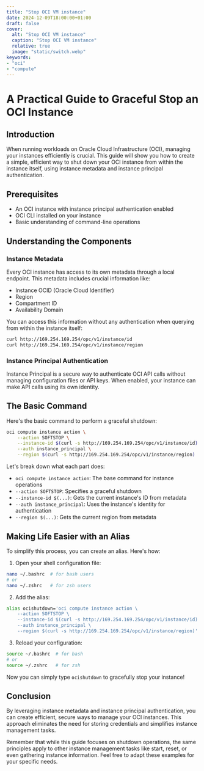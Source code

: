 ```yaml
---
title: "Stop OCI VM instance"
date: 2024-12-09T18:00:00+01:00
draft: false
cover:
  alt: "Stop OCI VM instance"
  caption: "Stop OCI VM instance"
  relative: true
  image: "static/switch.webp"    
keywords:
- "oci"
- "compute"
---
```


# A Practical Guide to Graceful Stop an OCI Instance

## Introduction
When running workloads on Oracle Cloud Infrastructure (OCI), managing your instances efficiently is crucial. This guide will show you how to create a simple, efficient way to shut down your OCI instance from within the instance itself, using instance metadata and instance principal authentication.

## Prerequisites
- An OCI instance with instance principal authentication enabled
- OCI CLI installed on your instance
- Basic understanding of command-line operations

## Understanding the Components

### Instance Metadata
Every OCI instance has access to its own metadata through a local endpoint. This metadata includes crucial information like:
- Instance OCID (Oracle Cloud Identifier)
- Region
- Compartment ID
- Availability Domain

You can access this information without any authentication when querying from within the instance itself:
```bash
curl http://169.254.169.254/opc/v1/instance/id
curl http://169.254.169.254/opc/v1/instance/region
```

### Instance Principal Authentication
Instance Principal is a secure way to authenticate OCI API calls without managing configuration files or API keys. When enabled, your instance can make API calls using its own identity.

## The Basic Command
Here's the basic command to perform a graceful shutdown:
```bash
oci compute instance action \
    --action SOFTSTOP \
    --instance-id $(curl -s http://169.254.169.254/opc/v1/instance/id) \
    --auth instance_principal \
    --region $(curl -s http://169.254.169.254/opc/v1/instance/region)
```

Let's break down what each part does:
- `oci compute instance action`: The base command for instance operations
- `--action SOFTSTOP`: Specifies a graceful shutdown
- `--instance-id $(...)`: Gets the current instance's ID from metadata
- `--auth instance_principal`: Uses the instance's identity for authentication
- `--region $(...)`: Gets the current region from metadata

## Making Life Easier with an Alias
To simplify this process, you can create an alias. Here's how:

1. Open your shell configuration file:
```bash
nano ~/.bashrc  # for bash users
# or
nano ~/.zshrc   # for zsh users
```

2. Add the alias:
```bash
alias ocishutdown='oci compute instance action \
    --action SOFTSTOP \
    --instance-id $(curl -s http://169.254.169.254/opc/v1/instance/id) \
    --auth instance_principal \
    --region $(curl -s http://169.254.169.254/opc/v1/instance/region)'
```

3. Reload your configuration:
```bash
source ~/.bashrc  # for bash
# or
source ~/.zshrc   # for zsh
```

Now you can simply type `ocishutdown` to gracefully stop your instance!

## Conclusion
By leveraging instance metadata and instance principal authentication, you can create efficient, secure ways to manage your OCI instances. This approach eliminates the need for storing credentials and simplifies instance management tasks.

Remember that while this guide focuses on shutdown operations, the same principles apply to other instance management tasks like start, reset, or even gathering instance information. Feel free to adapt these examples for your specific needs.